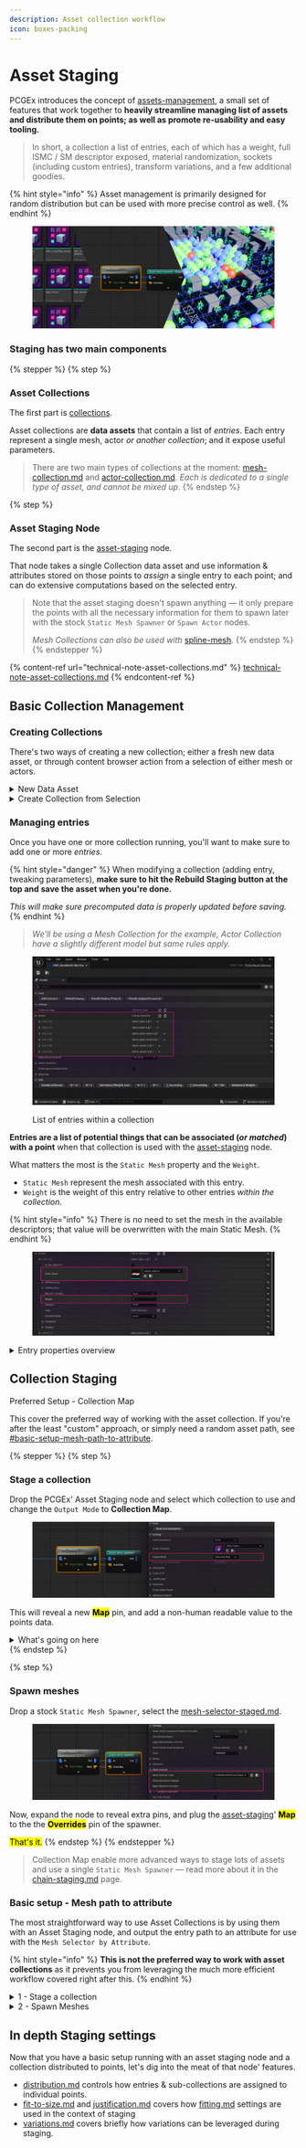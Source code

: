 ```yaml
---
description: Asset collection workflow
icon: boxes-packing
---
```


# Asset Staging

PCGEx introduces the concept of [assets-management](../../node-library/assets-management/ "mention"), a small set of features that work together to **heavily streamline managing list of assets and distribute them on points; as well as promote re-usability and easy tooling.**

> In short, a collection a list of entries, each of which has a weight, full ISMC / SM descriptor exposed, material randomization, sockets (including custom entries), transform variations, and a few additional goodies.

{% hint style="info" %}
Asset management is primarily designed for random distribution but can be used with more precise control as well.
{% endhint %}

<figure><img src="../../.gitbook/assets/image (1).png" alt=""><figcaption></figcaption></figure>

### Staging has two main components

{% stepper %}
{% step %}
### Asset Collections

The first part is [collections](../../node-library/assets-management/collections/ "mention").

Asset collections are **data assets** that contain a list of _entries_. Each entry represent a single mesh, actor _or another collection_; and it expose useful parameters.

> There are two main types of collections at the moment: [mesh-collection.md](../../node-library/assets-management/collections/mesh-collection.md "mention") and [actor-collection.md](../../node-library/assets-management/collections/actor-collection.md "mention"). _Each is dedicated to a single type of asset, and cannot be mixed up_.
{% endstep %}

{% step %}
### Asset Staging Node

The second part is the [asset-staging](../../node-library/assets-management/asset-staging/ "mention") node.

That node takes a single Collection data asset and use information & attributes stored on those points to _assign_ a single entry to each point; and can do extensive computations based on the selected entry.

> Note that the asset staging doesn't spawn anything — it only prepare the points with all the necessary information for them to spawn later with the stock `Static Mesh Spawner` or `Spawn Actor` nodes.
>
> _Mesh Collections can also be used with_ [spline-mesh](../../node-library/paths/spline-mesh/ "mention")_._
{% endstep %}
{% endstepper %}

{% content-ref url="technical-note-asset-collections.md" %}
[technical-note-asset-collections.md](technical-note-asset-collections.md)
{% endcontent-ref %}

## Basic Collection Management

### Creating Collections

There's two ways of creating a new collection; either a fresh new data asset, or through content browser action from a selection of either mesh or actors.&#x20;

<details>

<summary>New Data Asset</summary>

Simply create a new asset of type **Data Asset** and select either `[PCGEx] Mesh Collection` or `[PCGEx] Actor Collection`, depending on the type of asset you want to work with.

<figure><img src="../../.gitbook/assets/image (2).png" alt=""><figcaption></figcaption></figure>



</details>

<details>

<summary>Create Collection from Selection</summary>

Select a bunch of either static mesh or actors in the content browser, right click on any of them and go to `Asset Action > Create Or Update Asset Collection(s)`

This will create a fresh new asset collection with an entry for each item&#x20;

<figure><img src="../../.gitbook/assets/image (3).png" alt=""><figcaption></figcaption></figure>

{% hint style="warning" %}
Note that if an asset collection asset is part of the content browser selection, **that collection will be updated with the selected items** **instead of creating a new asset**.

_Updating a collection means adding the selected assets to the collection, not replacing them._
{% endhint %}

</details>

### Managing entries

Once you have one or more collection running, you'll want to make sure to add one or more _entries_.

{% hint style="danger" %}
When modifying a collection (adding entry, tweaking parameters), **make sure to hit the Rebuild Staging button at the top and save the asset when you're done.**

_This will make sure precomputed data is properly updated before saving._
{% endhint %}

> _We'll be using a Mesh Collection for the example, Actor Collection have a slightly different model but same rules apply._

<figure><img src="../../.gitbook/assets/image (5).png" alt=""><figcaption><p>List of entries within a collection</p></figcaption></figure>

**Entries are a list of potential things that can be associated (**_**or matched**_**) with a point** when that collection is used with the [asset-staging](../../node-library/assets-management/asset-staging/ "mention") node.

What matters the most is the `Static Mesh` property and the `Weight`.

* `Static Mesh` represent the mesh associated with this entry.
* `Weight` is the weight of this entry relative to other entries _within the collection_.

{% hint style="info" %}
There is no need to set the mesh in the available descriptors; that value will be overwritten with the main Static Mesh.
{% endhint %}

<figure><img src="../../.gitbook/assets/image (6).png" alt=""><figcaption></figcaption></figure>

<details>

<summary>Entry properties overview</summary>

Properties are covered in more details in their respective collection' section; but how they are used (or ignored) depends on the context in which the collection is used.

{% hint style="warning" %}
&#x20;Most of these features require the use of both the [Asset Staging](../../node-library/assets-management/asset-staging/) node in _Collection Map_ mode and the [Mesh Selector - Staged](../../node-library/assets-management/asset-staging/mesh-selector-staged.md) on the `Static Mesh Spawner`.
{% endhint %}

* `Is Sub Collection` lets you use **another collection instead of a single mesh**. If that entry gets picked, an entry from that sub-collection will be selected instead. There's no limit to the amount of nesting; <mark style="color:$danger;">but make sure to not create circular dependencies</mark>.
* `ISM descriptor` is only used when working with the `Static Mesh Spawner`.

- `SM descriptor` is only used by Spline Mesh components generated by the [Spline Mesh](../../node-library/paths/spline-mesh/) node
- `Material Variants` lets you setup material randomization; <mark style="color:$info;">for either 1-slot materials or multi-slot with specific indices.</mark>
- `Category` is for when you want more precise control when staging assets, allowing points to only consider entries from a specific category.
- `Tags` will be added on generated components (_ISMC or SplineMeshes_)
- `Variation Mode` & `Variations` are opt-in feature to add some ranged variance to spawned assets, such as slight offsets in position, rotation or scale.
- `Staging` contains the pre-computed data that will be used by the Asset Staging node, as well as sockets gathered from the selected mesh. <mark style="color:$info;">It's mostly read-only for verification purposes; although socket support custom entries</mark>.

{% hint style="success" %}
**A weight value of 0 will disable that entry**, letting you keep all the settings and iterate faster with different settings without loosing data.
{% endhint %}

</details>

## Collection Staging

Preferred Setup - Collection Map

This cover the preferred way of working with the asset collection. If you're after the least "custom" approach, or simply need a random asset path, see [#basic-setup-mesh-path-to-attribute](./#basic-setup-mesh-path-to-attribute "mention").

{% stepper %}
{% step %}
### Stage a collection

Drop the PCGEx' Asset Staging node and select which collection to use and change the `Output Mode` to **Collection Map**.

<figure><img src="../../.gitbook/assets/image (10).png" alt=""><figcaption></figcaption></figure>

This will reveal a new <mark style="color:$warning;">**Map**</mark> pin, and add a non-human readable value to the points data.

<details>

<summary>What's going on here</summary>

Collection map output will write a `int64` attribute on the points as well as output a small attribute set with some data in it.

The `int64` attribute `PCGEx/CollectionEntry` contains packed selection data for that point, in a format that can be very efficiently retrieved by the [mesh-selector-staged.md](../../node-library/assets-management/asset-staging/mesh-selector-staged.md "mention") with the help of the data mapping produced by the node.

You can read more about this in the [technical-note-asset-collections.md](technical-note-asset-collections.md "mention")

</details>
{% endstep %}

{% step %}
### Spawn meshes

Drop a stock `Static Mesh Spawner`, select the [mesh-selector-staged.md](../../node-library/assets-management/asset-staging/mesh-selector-staged.md "mention").

<figure><img src="../../.gitbook/assets/image (11).png" alt=""><figcaption></figcaption></figure>

Now, expand the node to reveal extra pins, and plug the [asset-staging](../../node-library/assets-management/asset-staging/ "mention")' <mark style="color:$warning;">**Map**</mark> to the the <mark style="color:$warning;">**Overrides**</mark> pin of the spawner.&#x20;

<mark style="color:$success;">That's it.</mark>
{% endstep %}
{% endstepper %}

> Collection Map enable more advanced ways to stage lots of assets and use a single `Static Mesh Spawner` — read more about it in the [chain-staging.md](chain-staging.md "mention") page.

### Basic setup - Mesh path to attribute

The most straightforward way to use Asset Collections is by using them with an Asset Staging node, and output the entry path to an attribute for use with the `Mesh Selector by Attribute`.

{% hint style="info" %}
**This is not the preferred way to work with asset collections** as it prevents you from leveraging the much more efficient workflow covered right after this.
{% endhint %}

<details>

<summary>1 - Stage a collection</summary>

Drop the PCGEx' Asset Staging node and select which collection to use.\
By default, this will write the path of the mesh to a new point attribute named `AssetPath`

_The staging node offer a lot of options and tweaks, which we won't cover here._

<figure><img src="../../.gitbook/assets/image (8).png" alt=""><figcaption></figcaption></figure>

This will distribute entries on the points, writing the asset path to an attribute and optionally modifying the output points so they match the bounds of the mesh when spawned.

</details>

<details>

<summary>2 - Spawn Meshes</summary>

Drop a stock `Static Mesh Spawner`, select the `Mesh Selector by Attribute` and use the attribute your wrote to in the previous step.

<figure><img src="../../.gitbook/assets/image (9).png" alt=""><figcaption></figcaption></figure>

<mark style="color:$success;">That's it.</mark>

</details>

## In depth Staging settings

Now that you have a basic setup running with an asset staging node and a collection distributed to points, let's dig into the meat of that node' features.

* [distribution.md](distribution.md "mention") controls how entries & sub-collections are assigned to individual points.
* [fit-to-size.md](fit-to-size.md "mention") and [justification.md](justification.md "mention") covers how [fitting.md](../../node-library/shared-concepts/fitting.md "mention") settings are used in the context of staging
* [variations.md](variations.md "mention") covers briefly how variations can be leveraged during staging.

